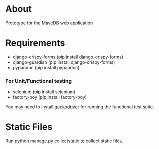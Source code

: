 # About
Prototype for the MaveDB web application

# Requirements
- django-crispy-forms (pip install django-crispy-forms)
- django-guardian (pip install django-crispy-forms)
- pypandoc (pip install pypandoc)

### For Unit/Functional testing
- selenium (pip install selenium)
- factory-boy (pip install factory-boy)

You may need to install [geckodriver](https://github.com/mozilla/geckodriver/releases) for running the functional test suite.

# Static Files
Run python manage.py collectstatic to collect static files.
